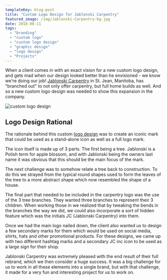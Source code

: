```yaml
---
templateKey: blog-post
title: "Custom Logo Design for Jablonski Carpentry"
featured_image: /img/Jablonski-Carpentry-bg.jpg
date: 2018-06-11
tags:
  - "branding"
  - "custom logo"
  - "custom logo design"
  - "graphic design"
  - "logo design"
  - "Projects"
---
```


<span style="font-weight: 400;">When a client comes in with an exact vision for a new custom logo design, and gets mad when our design looked better than he envisioned - we know we're doing our job! </span>[<span style="font-weight: 400;">Jablonski Carpentry</span>](https://www.facebook.com/jablonskicarpentryinc/)<span style="font-weight: 400;"> in St. Jean, Manitoba, has "branched out" to not only offer carpentry, but full home builds as well. And so a new custom logo design was needed to show this expansion in the company.</span>

![custom logo design](/img/Jablonski_Carpentry.jpg)

## **Logo Design Rational**

<span style="font-weight: 400;">The rationale behind this custom [logo design](https://graphicintuitions.com/services/graphic-design/) was to create an iconic mark that could be used as a stand-alone icon as well as a full logo mark.</span>

<span style="font-weight: 400;">The icon itself is made up of 3 parts. The first being a tree. Jablonski is a Polish term for apple blossom, and with Jablonski being the owners last name it was obvious that this should be the main focus of the mark.</span>

<span style="font-weight: 400;">The next challenge was to somehow relate a tree back to construction. To do this we strayed from the typical round shapes used to form the leaves of the tree to a more abstract shape which now resembled the shape of a house.</span>

<span style="font-weight: 400;">The final part that needed to be included in the carpentry logo was the use of the 3 tree branches. They wanted three branches to represent their 3 children. When working those in we realized that by tweaking the bends in the branches the way we did, we could also incorporate a sort of hidden feature which was the initials JC (Jablonski Carpentry) into them.</span>

<span style="font-weight: 400;">Once we had the main logo nailed down, the client also wanted us to design a few secondary marks for them which would be used on social media, shirts, hats and other promotional products. For these designs, we came up with two different hashtag marks and a secondary JC inc icon to be used as a large sign for their shop.</span>

<span style="font-weight: 400;">Jablonski Carpentry was extremely pleased with the end result of their full rebrand, which we then consider a huge success. It was a big challenge for us to work in all these elements into a single brand, but with that challenge, it made for a very fun and interesting project for us to work on.</span>

&nbsp;
